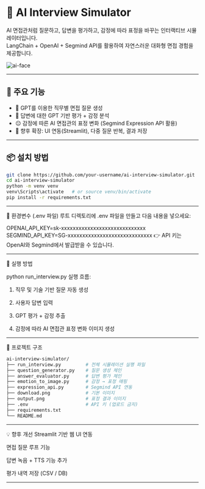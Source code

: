 # 🧠 AI Interview Simulator

AI 면접관처럼 질문하고, 답변을 평가하고, 감정에 따라 표정을 바꾸는 인터랙티브 시뮬레이터입니다.  
LangChain + OpenAI + Segmind API를 활용하여 자연스러운 대화형 면접 경험을 제공합니다.

![ai-face](./output.png)

---

## 🚀 주요 기능

- 🎯 GPT를 이용한 직무별 면접 질문 생성
- 🧠 답변에 대한 GPT 기반 평가 + 감정 분석
- 😐 감정에 따른 AI 면접관의 표정 변화 (Segmind Expression API 활용)
- 💾 향후 확장: UI 연동(Streamlit), 다중 질문 반복, 결과 저장

---

## 📦 설치 방법

```bash
git clone https://github.com/your-username/ai-interview-simulator.git
cd ai-interview-simulator
python -m venv venv
venv\Scripts\activate   # or source venv/bin/activate
pip install -r requirements.txt
```

---

🔐 환경변수 (.env 파일)
루트 디렉토리에 .env 파일을 만들고 다음 내용을 넣으세요:

OPENAI_API_KEY=sk-xxxxxxxxxxxxxxxxxxxxxxxxxxxxx
SEGMIND_API_KEY=SG-xxxxxxxxxxxxxxxxxxxxxxxxxxxxx
👉 API 키는 OpenAI와 Segmind에서 발급받을 수 있습니다.

---

🧪 실행 방법

python run_interview.py
실행 흐름:

  1. 직무 및 기술 기반 질문 자동 생성

  2. 사용자 답변 입력

  3. GPT 평가 + 감정 추출

  4. 감정에 따라 AI 면접관 표정 변화 이미지 생성

---

📁 프로젝트 구조
```bash
ai-interview-simulator/
├── run_interview.py         # 전체 시뮬레이션 실행 파일
├── question_generator.py    # 질문 생성 체인
├── answer_evaluator.py      # 답변 평가 체인
├── emotion_to_image.py      # 감정 → 표정 매핑
├── expression_api.py        # Segmind API 연동
├── download.png             # 기본 이미지
├── output.png               # 표정 결과 이미지
├── .env                     # API 키 (업로드 금지)
├── requirements.txt
└── README.md
```

---

💡 향후 개선
 Streamlit 기반 웹 UI 연동

 면접 질문 루프 기능

 답변 녹음 + TTS 기능 추가

 평가 내역 저장 (CSV / DB)

---
